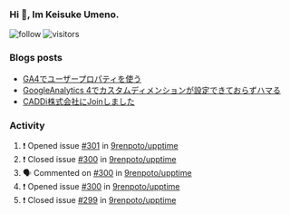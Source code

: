 ### Hi 👋, Im Keisuke Umeno.

<!--
**9renpoto/9renpoto** is a ✨ _special_ ✨ repository because its `README.md` (this file) appears on your GitHub profile.

Here are some ideas to get you started:

- 🔭 I’m currently working on ...
- 🌱 I’m currently learning ...
- 👯 I’m looking to collaborate on ...
- 🤔 I’m looking for help with ...
- 💬 Ask me about ...
- 📫 How to reach me: ...
- 😄 Pronouns: ...
- ⚡ Fun fact: ...
-->

![follow](https://img.shields.io/github/followers/9renpoto?label=Follow&style=social)
![visitors](https://komarev.com/ghpvc/?username=9renpoto&label=Profile%20views&color=0e75b6&style=flat)

### Blogs posts

<!-- BLOG-POST-LIST:START -->
- [GA4でユーザープロパティを使う](https://9renpoto.dev/2021/02/21/google-analytics-4-user-properties/)
- [GoogleAnalytics 4でカスタムディメンションが設定できておらずハマる](https://9renpoto.dev/2021/02/13/google-analytics-4/)
- [CADDi株式会社にJoinしました](https://9renpoto.dev/2020/12/05/join/)
<!-- BLOG-POST-LIST:END -->

### Activity

<!--START_SECTION:activity-->
1. ❗️ Opened issue [#301](https://github.com/9renpoto/upptime/issues/301) in [9renpoto/upptime](https://github.com/9renpoto/upptime)
2. ❗️ Closed issue [#300](https://github.com/9renpoto/upptime/issues/300) in [9renpoto/upptime](https://github.com/9renpoto/upptime)
3. 🗣 Commented on [#300](https://github.com/9renpoto/upptime/issues/300) in [9renpoto/upptime](https://github.com/9renpoto/upptime)
4. ❗️ Opened issue [#300](https://github.com/9renpoto/upptime/issues/300) in [9renpoto/upptime](https://github.com/9renpoto/upptime)
5. ❗️ Closed issue [#299](https://github.com/9renpoto/upptime/issues/299) in [9renpoto/upptime](https://github.com/9renpoto/upptime)
<!--END_SECTION:activity-->

<!--START_SECTION:waka-->
<!--END_SECTION:waka-->
